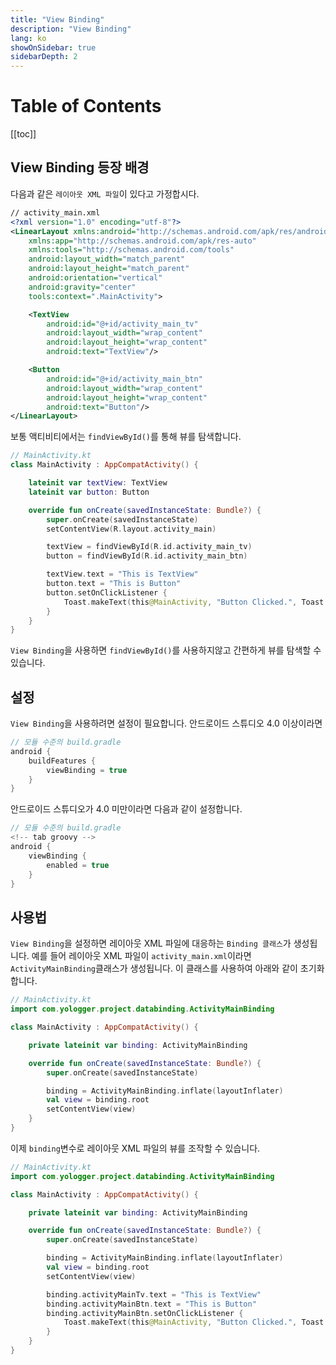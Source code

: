 ```yaml
---
title: "View Binding"
description: "View Binding"
lang: ko
showOnSidebar: true
sidebarDepth: 2
---
```


# Table of Contents

[[toc]]

## View Binding 등장 배경
다음과 같은 `레이아웃 XML 파일`이 있다고 가정합시다.
``` xml
// activity_main.xml
<?xml version="1.0" encoding="utf-8"?>
<LinearLayout xmlns:android="http://schemas.android.com/apk/res/android"
    xmlns:app="http://schemas.android.com/apk/res-auto"
    xmlns:tools="http://schemas.android.com/tools"
    android:layout_width="match_parent"
    android:layout_height="match_parent"
    android:orientation="vertical"
    android:gravity="center"
    tools:context=".MainActivity">

    <TextView
        android:id="@+id/activity_main_tv"
        android:layout_width="wrap_content"
        android:layout_height="wrap_content"
        android:text="TextView"/>

    <Button
        android:id="@+id/activity_main_btn"
        android:layout_width="wrap_content"
        android:layout_height="wrap_content"
        android:text="Button"/>
</LinearLayout>
```

보통 액티비티에서는 `findViewById()`를 통해 뷰를 탐색합니다.
``` kotlin
// MainActivity.kt
class MainActivity : AppCompatActivity() {

    lateinit var textView: TextView
    lateinit var button: Button

    override fun onCreate(savedInstanceState: Bundle?) {
        super.onCreate(savedInstanceState)
        setContentView(R.layout.activity_main)

        textView = findViewById(R.id.activity_main_tv)
        button = findViewById(R.id.activity_main_btn)

        textView.text = "This is TextView"
        button.text = "This is Button"
        button.setOnClickListener {
            Toast.makeText(this@MainActivity, "Button Clicked.", Toast.LENGTH_SHORT).show()
        }
    }
}
```

`View Binding`을 사용하면 `findViewById()`를 사용하지않고 간편하게 뷰를 탐색할 수 있습니다.

## 설정
`View Binding`을 사용하려면 설정이 필요합니다. 안드로이드 스튜디오 4.0 이상이라면
``` groovy
// 모듈 수준의 build.gradle
android {
    buildFeatures {
        viewBinding = true
    }
}
```
안드로이드 스튜디오가 4.0 미만이라면 다음과 같이 설정합니다.
``` groovy
// 모듈 수준의 build.gradle
<!-- tab groovy -->
android {
    viewBinding {
        enabled = true
    }
}
```

## 사용법
`View Binding`을 설정하면 레이아웃 XML 파일에 대응하는 `Binding 클래스`가 생성됩니다. 예를 들어 레이아웃 XML 파일이 `activity_main.xml`이라면 `ActivityMainBinding`클래스가 생성됩니다. 이 클래스를 사용하여 아래와 같이 초기화합니다. 
``` kotlin
// MainActivity.kt
import com.yologger.project.databinding.ActivityMainBinding

class MainActivity : AppCompatActivity() {

    private lateinit var binding: ActivityMainBinding

    override fun onCreate(savedInstanceState: Bundle?) {
        super.onCreate(savedInstanceState)

        binding = ActivityMainBinding.inflate(layoutInflater)
        val view = binding.root
        setContentView(view)
    }
}
```

이제 `binding`변수로 레이아웃 XML 파일의 뷰를 조작할 수 있습니다.
``` kotlin
// MainActivity.kt
import com.yologger.project.databinding.ActivityMainBinding

class MainActivity : AppCompatActivity() {

    private lateinit var binding: ActivityMainBinding

    override fun onCreate(savedInstanceState: Bundle?) {
        super.onCreate(savedInstanceState)

        binding = ActivityMainBinding.inflate(layoutInflater)
        val view = binding.root
        setContentView(view)

        binding.activityMainTv.text = "This is TextView"
        binding.activityMainBtn.text = "This is Button"
        binding.activityMainBtn.setOnClickListener {
            Toast.makeText(this@MainActivity, "Button Clicked.", Toast.LENGTH_SHORT).show()
        }
    }
}
```
